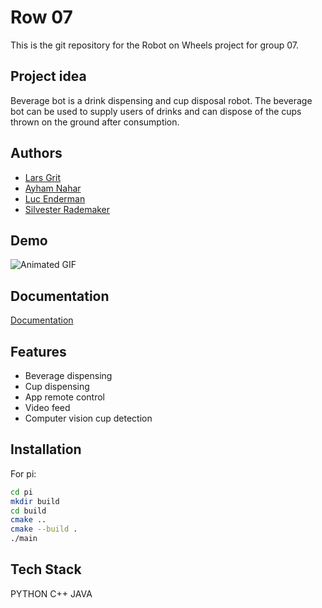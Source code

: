 
# Row 07

This is the git repository for the Robot on Wheels project for group 07.


## Project idea

Beverage bot is a drink dispensing and cup disposal robot. The beverage bot can be used to supply users of drinks and can dispose of the cups thrown on the ground after consumption.


## Authors

- [Lars Grit](https://gitlab.fdmci.hva.nl/gritla)
- [Ayham Nahar](https://gitlab.fdmci.hva.nl/nahara)
- [Luc Enderman](https://gitlab.fdmci.hva.nl/enderml)
- [Silvester Rademaker](https://gitlab.fdmci.hva.nl/rademas1)


## Demo

![Animated GIF](docs/app/extrude.gif)



## Documentation

[Documentation](/docs/index.md)


## Features

- Beverage dispensing
- Cup dispensing
- App remote control
- Video feed 
- Computer vision cup detection


## Installation

For pi:
```bash
cd pi
mkdir build
cd build
cmake ..
cmake --build .
./main
```
## Tech Stack

PYTHON
C++
JAVA
